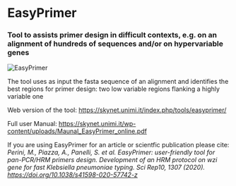 # EasyPrimer
### Tool to assists primer design in difficult contexts, e.g. on an alignment of hundreds of sequences and/or on hypervariable genes


![EasyPrimer](https://skynet.unimi.it/wp-content/uploads/easy_primer.png "EasyPrimer")

The tool uses as input the fasta sequence of an alignment and identifies the best regions for primer design: two low variable regions flanking a highly variable one

Web version of the tool: https://skynet.unimi.it/index.php/tools/easyprimer/

Full user Manual: https://skynet.unimi.it/wp-content/uploads/Maunal_EasyPrimer_online.pdf

If you are using EasyPrimer for an article or scientfic publication please cite:
*Perini, M., Piazza, A., Panelli, S. et al. EasyPrimer: user-friendly tool for pan-PCR/HRM primers design. Development of an HRM protocol on wzi gene for fast Klebsiella pneumoniae typing. Sci Rep10, 1307 (2020). https://doi.org/10.1038/s41598-020-57742-z*

